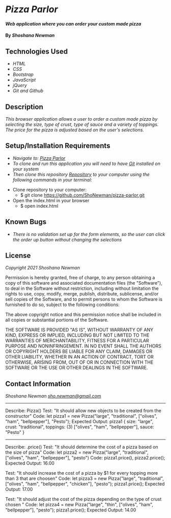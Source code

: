 # _Pizza Parlor_

#### _Web application where you can order your custom made pizza_

#### By _**Shoshana Newman**_

## Technologies Used

* _HTML_
* _CSS_
* _Bootstrap_
* _JavaScript_
* _jQuery_
* _Git and Github_

## Description

_This browser application allows a user to order a custom made pizza by selecting the size, type of crust, type of sauce and a variety of toppings. The price for the pizza is adjusted based on the user's selections._

## Setup/Installation Requirements

* _Navigate to: [Pizza Parlor](https://shonewman.github.io/pizza-parlor/index.html "Pizza Parlor")_
* _To clone and run this application you will need to have [Git](https://git-scm.com/"Git" "Git") installed on your system_
* _Then clone this repository [Repository](https://github.com/ShoNewman/pizza-parlor.git "Repository") to your computer using the following commands in your terminal:_
- Clone repository to your computer:
  - $ git clone https://github.com/ShoNewman/pizza-parlor.git
- Open the index.html in your browser
  - $ open index.html

## Known Bugs

* _There is no validation set up for the form elements, so the user can click the order up button without changing the selections_

## License

_Copyright 2021 Shoshana Newman_

Permission is hereby granted, free of charge, to any person obtaining a copy of this software and associated documentation files (the "Software"), to deal in the Software without restriction, including without limitation the rights to use, copy, modify, merge, publish, distribute, sublicense, and/or sell copies of the Software, and to permit persons to whom the Software is furnished to do so, subject to the following conditions:

The above copyright notice and this permission notice shall be included in all copies or substantial portions of the Software.

THE SOFTWARE IS PROVIDED "AS IS", WITHOUT WARRANTY OF ANY KIND, EXPRESS OR IMPLIED, INCLUDING BUT NOT LIMITED TO THE WARRANTIES OF MERCHANTABILITY, FITNESS FOR A PARTICULAR PURPOSE AND NONINFRINGEMENT. IN NO EVENT SHALL THE AUTHORS OR COPYRIGHT HOLDERS BE LIABLE FOR ANY CLAIM, DAMAGES OR OTHER LIABILITY, WHETHER IN AN ACTION OF CONTRACT, TORT OR OTHERWISE, ARISING FROM, OUT OF OR IN CONNECTION WITH THE SOFTWARE OR THE USE OR OTHER DEALINGS IN THE SOFTWARE.


## Contact Information

_Shoshana Newman [sho.newman@gmail.com](mailto:sho.newman@gmail.com)_

----------------------------------------

Describe: Pizza()
Test: "It should allow new objects to be created from the constructor"
Code:
let pizza1 = new Pizza("large", "traditional", ["olives", "ham", "bellpepper"], "Pesto");
Expected Output: 
pizza1 {
  size: "large",
  crust: "traditional",
  toppings: (3) ["olives", "ham", "bellpepper"],
  sauce: "Pesto"
}

----------------------------------------
Describe: .price()
Test: "It should determine the cost of a pizza based on the size of pizza"
Code: 
let pizza2 = new Pizza("large", "traditional", ["olives", "ham", "bellpepper"], "pesto")
Code: pizza1.price(), 
pizza2.price();
Expected Output: 16.00

Test: "It should increase the cost of a pizza by $1 for every topping more than 3 that are choosen"
Code: 
let pizza3 = new Pizza("large", "traditional", ["olives", "ham", "bellpepper", "chicken"], "pesto");
pizza1.price(); 
Expected Output: 17.00

Test: "It should adjust the cost of the pizza depending on the type of crust chosen "
Code: 
let pizza4 = new Pizza("large", "thin", ["olives", "ham", "bellpepper"], "pesto");
pizza1.price(); 
Expected Output: 14.00